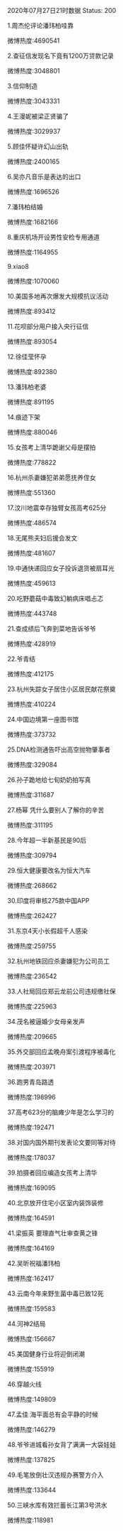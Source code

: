2020年07月27日21时数据
Status: 200

1.周杰伦评论潘玮柏哇靠

微博热度:4690541

2.查征信发现名下竟有1200万贷款记录

微博热度:3048801

3.信仰制造

微博热度:3043331

4.王漫妮被梁正贤骗了

微博热度:3029937

5.顾佳怀疑许幻山出轨

微博热度:2400165

6.吴亦凡音乐是表达的出口

微博热度:1696526

7.潘玮柏结婚

微博热度:1682166

8.重庆机场开设男性安检专用通道

微博热度:1164955

9.xiao8

微博热度:1070060

10.美国多地再次爆发大规模抗议活动

微博热度:893412

11.花呗部分用户接入央行征信

微博热度:893054

12.徐佳莹怀孕

微博热度:892380

13.潘玮柏老婆

微博热度:891195

14.痕迹下架

微博热度:880046

15.女孩考上清华跪谢父母是摆拍

微博热度:778822

16.杭州杀妻嫌犯弟弟愿抚养侄女

微博热度:551360

17.汶川地震幸存独臂女孩高考625分

微博热度:486574

18.无尾熊夫妇后援会发文

微博热度:481607

19.中通快递回应女子投诉退货被扇耳光

微博热度:459613

20.吃野蘑菇中毒致幻躺病床唱忐忑

微博热度:443748

21.查成绩后飞奔到菜地告诉爷爷

微博热度:428919

22.爷青结

微博热度:412175

23.杭州失踪女子居住小区居民献花祭奠

微博热度:410224

24.中国边境第一座图书馆

微博热度:373732

25.DNA检测通告吓出高空抛物肇事者

微博热度:329084

26.孙子跪地给七旬奶奶拍写真

微博热度:311687

27.杨幂 凭什么要别人了解你的辛苦

微博热度:311195

28.今年超一半新基民是90后

微博热度:309794

29.恒大健康要改名为恒大汽车

微博热度:268662

30.印度将审核275款中国APP

微博热度:262427

31.东京4天小长假超千人感染

微博热度:259755

32.杭州地铁回应杀妻嫌犯为公司员工

微博热度:236542

33.人社局回应郑云龙前公司违规缴社保

微博热度:225963

34.茂名被逼婚少女母亲发声

微博热度:209665

35.外交部回应孟晚舟案引渡程序被毒化

微博热度:203971

36.跑男青岛路透

微博热度:198996

37.高考623分的脑瘫少年是怎么学习的

微博热度:192471

38.对国内国外期刊发表论文要同等对待

微博热度:178037

39.拍摄者回应编造女孩考上清华

微博热度:169095

40.北京放开住宅小区室内装饰装修

微博热度:164591

41.梁振英 要理直气壮审查黄之锋

微博热度:164169

42.吴昕祝福潘玮柏

微博热度:162417

43.云南今年来野生菌中毒已致12死

微博热度:159583

44.河神2结局

微博热度:156667

45.美国健身行业将迎倒闭潮

微博热度:155919

46.穿越火线

微博热度:149809

47.孟佳 海平面总有会平静的时候

微博热度:146279

48.爷爷进城看孙女背了满满一大袋娃娃

微博热度:137825

49.毛笔放倒壮汉违规办赛警方介入

微博热度:133644

50.三峡水库有效拦蓄长江第3号洪水

微博热度:118981

